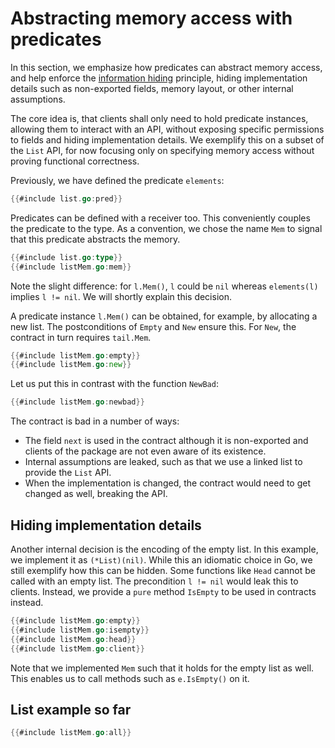 # Abstracting memory access with predicates

In this section, we emphasize how predicates can abstract memory access, and help enforce the [information hiding](https://en.wikipedia.org/wiki/Information_hiding) principle,
hiding implementation details such as non-exported fields, memory layout, or other internal assumptions.

The core idea is, that clients shall only need to hold predicate instances, allowing them
to interact with an API, without exposing specific permissions to fields and hiding implementation details.
We exemplify this on a subset of the `List` API, for now focusing only on specifying memory access without proving functional correctness.

Previously, we have defined the predicate `elements`:
``` go
{{#include list.go:pred}}
```

Predicates can be defined with a receiver too.
This conveniently couples the predicate to the type.
As a convention, we chose the name `Mem` to signal that this predicate abstracts the memory.
``` go
{{#include list.go:type}}
{{#include listMem.go:mem}}
```
Note the slight difference: for `l.Mem()`, `l` could be `nil` whereas `elements(l)` implies `l != nil`.
We will shortly explain this decision.


A predicate instance `l.Mem()` can be obtained, for example, by allocating a new list.
The postconditions of `Empty` and `New` ensure this.
For `New`, the contract in turn requires `tail.Mem`.
``` go
{{#include listMem.go:empty}}
{{#include listMem.go:new}}
```

Let us put this in contrast with the function `NewBad`:
``` go
{{#include listMem.go:newbad}}
```
The contract is bad in a number of ways:
- The field `next` is used in the contract although it is non-exported and clients of the package are not even aware of its existence.
- Internal assumptions are leaked, such as that we use a linked list to provide the `List` API.
- When the implementation is changed, the contract would need to get changed as well, breaking the API.

## Hiding implementation details
Another internal decision is the encoding of the empty list.
In this example, we implement it as `(*List)(nil)`.
While this an idiomatic choice in Go, we still exemplify how this can be hidden.
Some functions like `Head` cannot be called with an empty list.
The precondition `l != nil` would leak this to clients.
Instead, we provide a `pure` method `IsEmpty` to be used in contracts instead.
``` go
{{#include listMem.go:empty}}
{{#include listMem.go:isempty}}
{{#include listMem.go:head}}
{{#include listMem.go:client}}
```

Note that we implemented `Mem` such that it holds for the empty list as well.
This enables us to call methods such as `e.IsEmpty()` on it.


## List example so far
``` go
{{#include listMem.go:all}}
```
